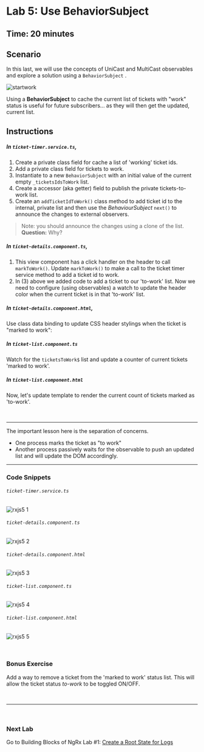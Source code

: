 # Lab 5: Use BehaviorSubject

## Time: 20 minutes

## Scenario

In this last, we will use the concepts of UniCast and MultiCast observables and explore a solution using a `BehaviorSubject` .

![startwork](https://user-images.githubusercontent.com/210413/35168754-c42e14b6-fd1f-11e7-93e8-af0836b3ff3c.jpg)

Using a **BehaviorSubject** to cache the current list of tickets with "work" status is useful for future subscribers... as they will then get the updated, current list.


## Instructions

##### In `ticket-timer.service.ts`, 

1. Create a private class field for cache a list of 'working' ticket ids.
2. Add a private class field for tickets to work.
3. Instantiate to a new `BehaviorSubject` with an initial value of the current empty `_ticketsIdsToWork` list.
4. Create a accessor (aka getter) field to publish the private tickets-to-work list.
5. Create an `addTicketIdToWork()` class method to add ticket id to the internal, private list and then use the *BehaviourSubject* `next()` to announce the changes to external observers.
  > Note: you should announce the changes using a clone of the list. **Question:** Why?

##### In `ticket-details.component.ts`, 

1. This view component has a click handler on the header to call `markToWork()`. Update `markToWork()` to make a call to the ticket timer service method to add a ticket id to work.
2. In (3) above we added code to add a ticket to our 'to-work' list. Now we need to configure (using observables) a watch to update the header color when the current ticket is in that 'to-work' list.

##### In `ticket-details.component.html`, 

Use class data binding to update CSS header stylings when the ticket is "marked to work":

##### In `ticket-list.component.ts` 

Watch for the `ticketsToWork$` list and update a counter of current tickets 'marked to work'.

##### In `ticket-list.component.html ` 

Now, let's update template to render the current count of tickets marked as 'to-work'.


<br/>

---

The important lesson here is the separation of concerns.

* One process marks the ticket as "to work"
* Another process passively waits for the observable to push an updated list and will update the DOM accordingly.

---

### Code Snippets

###### `ticket-timer.service.ts`

![rxjs5 1](https://user-images.githubusercontent.com/210413/47623212-8abb6f80-dadc-11e8-895c-09a176387a29.jpg)
###### `ticket-details.component.ts`

![rxjs5 2](https://user-images.githubusercontent.com/210413/47623211-8abb6f80-dadc-11e8-97b4-04d40c44348e.jpg)

###### `ticket-details.component.html`

![rxjs5 3](https://user-images.githubusercontent.com/210413/47623210-8abb6f80-dadc-11e8-8f36-9af7dea2ee9c.jpg)

###### `ticket-list.component.ts`

![rxjs5 4](https://user-images.githubusercontent.com/210413/47623209-8abb6f80-dadc-11e8-910e-b0ede49de17b.jpg)

###### `ticket-list.component.html`

![rxjs5 5](https://user-images.githubusercontent.com/210413/47623208-8abb6f80-dadc-11e8-96be-fcb974fa7f6a.jpg)

<br/>

### Bonus Exercise

Add a way to remove a ticket from the 'marked to work' status list. This will allow the ticket status *to-work* to be toggled ON/OFF.


<br/>

----

<br/>

### Next Lab

Go to Building Blocks of NgRx Lab #1: [Create a Root State for Logs](/building-blocks-of-ngrx/lab-1.md)
